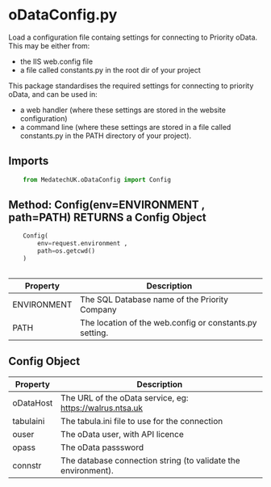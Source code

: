 # oDataConfig.py

Load a configuration file containg settings for connecting to Priority oData. This may be either from:
- the IIS web.config file
- a file called constants.py in the root dir of your project

This package standardises the required settings for connecting to priority oData, and can be used in:
- a web handler (where these settings are stored in the website configuration) 
- a command line (where these settings are stored in a file called constants.py in the PATH directory of your project).

## Imports
```python
	from MedatechUK.oDataConfig import Config
```

## Method: Config(env=ENVIRONMENT , path=PATH) RETURNS a Config Object
```python
    Config(
        env=request.environment , 
        path=os.getcwd()
    )   
	
```
| Property      |Description                            |
|---------------|---------------------------------------|
| ENVIRONMENT        |The SQL Database name of the Priority Company  |
| PATH	|The location of the web.config or constants.py setting.|


## Config Object
| Property      |Description                            |
|---------------|---------------------------------------|
| oDataHost     | The URL of the oData service, eg: https://walrus.ntsa.uk |
| tabulaini     | The tabula.ini file to use for the connection |
| ouser         |The oData user, with API licence|
| opass         |The oData passsword|
| connstr       |The database connection string (to validate the environment).|